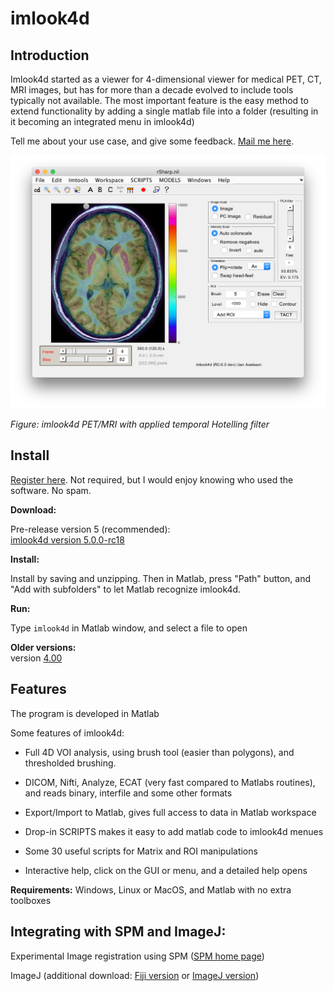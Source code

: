imlook4d
========

Introduction
------------

Imlook4d started as a viewer for 4-dimensional viewer for medical PET, CT, MRI
images, but has for more than a decade evolved to include tools typically not
available. The most important feature is the easy method to extend functionality
by adding a single matlab file into a folder (resulting in it becoming an
integrated menu in imlook4d)

Tell me about your use case, and give some feedback. [Mail me
here](mailto:axelsson.jan@gmail.com).

![](Imlook4d_PET_MRI_screenshot.png)

*Figure: imlook4d PET/MRI with applied temporal Hotelling filter*

Install
-------

[Register
here](https://docs.google.com/forms/viewform?hl=sv&id=1r-sMEdU94hLp7M_old8AhXE10FLTS6ARFFVNNRJUo8k).
Not required, but I would enjoy knowing who used the software. No spam.

**Download:**

Pre-release version 5 (recommended):  
[imlook4d version
5.0.0-rc18](https://drive.google.com/uc?export=download&id=12uG7-vkIFHpvWtMohuo3O-oszpjFGL98)

**Install:**

Install by saving and unzipping. Then in Matlab, press "Path" button, and "Add
with subfolders" to let Matlab recognize imlook4d.

**Run:**

Type `imlook4d` in Matlab window, and select a file to open

**Older versions:**  
version
[4.00](https://drive.google.com/uc?export=download&id=1bd8wU3xyp3N3cBktFsv3wMY4X6CRzmpI)

Features
--------

The program is developed in Matlab

Some features of imlook4d:

-   Full 4D VOI analysis, using brush tool (easier than polygons), and
    thresholded brushing.

-   DICOM, Nifti, Analyze, ECAT (very fast compared to Matlabs routines), and
    reads binary, interfile and some other formats

-   Export/Import to Matlab, gives full access to data in Matlab workspace

-   Drop-in SCRIPTS  makes it easy to add matlab code to imlook4d menues

-   Some 30 useful scripts for Matrix and ROI manipulations

-   Interactive help, click on the GUI or menu, and a detailed help opens

**Requirements:**  Windows, Linux or MacOS, and Matlab with no extra toolboxes

Integrating with SPM and ImageJ:
--------------------------------

Experimental Image registration using SPM ([SPM home
page](http://www.fil.ion.ucl.ac.uk/spm/))

ImageJ (additional download: [Fiji version](https://fiji.sc/) or [ImageJ
version](https://imagej.nih.gov/ij/download.html))

